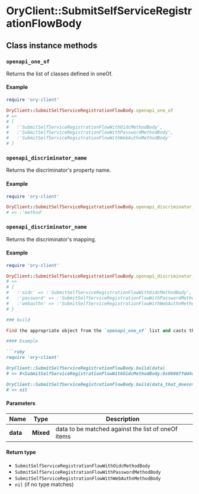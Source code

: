 # OryClient::SubmitSelfServiceRegistrationFlowBody

## Class instance methods

### `openapi_one_of`

Returns the list of classes defined in oneOf.

#### Example

```ruby
require 'ory-client'

OryClient::SubmitSelfServiceRegistrationFlowBody.openapi_one_of
# =>
# [
#   :'SubmitSelfServiceRegistrationFlowWithOidcMethodBody',
#   :'SubmitSelfServiceRegistrationFlowWithPasswordMethodBody',
#   :'SubmitSelfServiceRegistrationFlowWithWebAuthnMethodBody'
# ]
```

### `openapi_discriminator_name`

Returns the discriminator's property name.

#### Example

```ruby
require 'ory-client'

OryClient::SubmitSelfServiceRegistrationFlowBody.openapi_discriminator_name
# => :'method'
```

### `openapi_discriminator_name`

Returns the discriminator's mapping.

#### Example

```ruby
require 'ory-client'

OryClient::SubmitSelfServiceRegistrationFlowBody.openapi_discriminator_mapping
# =>
# {
#   :'oidc' => :'SubmitSelfServiceRegistrationFlowWithOidcMethodBody',
#   :'password' => :'SubmitSelfServiceRegistrationFlowWithPasswordMethodBody',
#   :'webauthn' => :'SubmitSelfServiceRegistrationFlowWithWebAuthnMethodBody'
# }

### build

Find the appropriate object from the `openapi_one_of` list and casts the data into it.

#### Example

```ruby
require 'ory-client'

OryClient::SubmitSelfServiceRegistrationFlowBody.build(data)
# => #<SubmitSelfServiceRegistrationFlowWithOidcMethodBody:0x00007fdd4aab02a0>

OryClient::SubmitSelfServiceRegistrationFlowBody.build(data_that_doesnt_match)
# => nil
```

#### Parameters

| Name | Type | Description |
| ---- | ---- | ----------- |
| **data** | **Mixed** | data to be matched against the list of oneOf items |

#### Return type

- `SubmitSelfServiceRegistrationFlowWithOidcMethodBody`
- `SubmitSelfServiceRegistrationFlowWithPasswordMethodBody`
- `SubmitSelfServiceRegistrationFlowWithWebAuthnMethodBody`
- `nil` (if no type matches)

